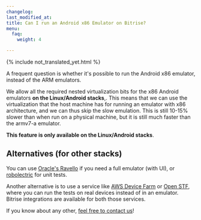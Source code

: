 ```yaml
---
changelog: 
last_modified_at: 
title: Can I run an Android x86 Emulator on Bitrise?
menu:
  faq:
    weight: 4

---
```

{% include not_translated_yet.html %}

A frequent question is whether it's possible to run the Android x86 emulator, instead of the ARM emulators.

We allow all the required nested virtualization bits for the x86 Android emulators **on the Linux/Android stacks**,. This means that we can use the virtualization that the host machine has for running an emulator with x86 architecture, and we can thus skip the slow emulation. This is still 10-15% slower than when run on a physical machine, but it is still much faster than the armv7-a emulator.

**This feature is only available on the Linux/Android stacks**.

## Alternatives (for other stacks)

You can use [Oracle's Ravello](https://www.ravellosystems.com/) if you need a full emulator (with UI), or [robolectric](http://robolectric.org/) for unit tests.

Another alternative is to use a service like [AWS Device Farm](https://aws.amazon.com/device-farm/) or [Open STF](https://openstf.io/),
where you can run the tests on real devices instead of in an emulator. Bitrise integrations are available for both those services.

If you know about any other, [feel free to contact us](https://www.bitrise.io/contact)!